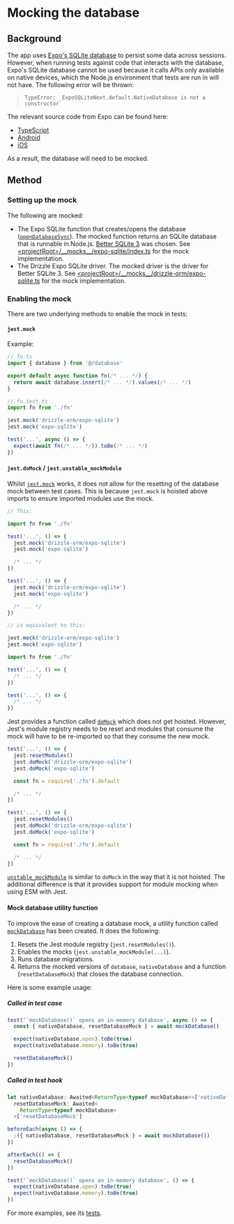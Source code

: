 # Mocking the database

## Background

The app uses [Expo's SQLite database](https://docs.expo.dev/versions/latest/sdk/sqlite/) to persist some data across sessions. However, when running tests against code that interacts with the database, Expo's SQLite database cannot be used because it calls APIs only available on native devices, which the Node.js environment that tests are run in will not have. The following error will be thrown:

> ```
> TypeError: _ExpoSQLiteNext.default.NativeDatabase is not a constructor
> ```

The relevant source code from Expo can be found here:

- [TypeScript](https://github.com/expo/expo/blob/sdk-51/packages/expo-sqlite/src/ExpoSQLiteNext.native.ts)
- [Android](https://github.com/expo/expo/blob/sdk-51/packages/expo-sqlite/android/src/main/java/expo/modules/sqlite/NativeDatabase.kt)
- [iOS](https://github.com/expo/expo/blob/sdk-51/packages/expo-sqlite/ios/NativeDatabase.swift)

As a result, the database will need to be mocked.

## Method

### Setting up the mock

The following are mocked:

- The Expo SQLite function that creates/opens the database ([`openDatabaseSync`](https://docs.expo.dev/versions/latest/sdk/sqlite/#sqliteopendatabasesyncdatabasename-options)). The mocked function returns an SQLite database that is runnable in Node.js. [Better SQLite 3](https://github.com/WiseLibs/better-sqlite3) was chosen. See [\<projectRoot\>/\_\_mocks\_\_/expo-sqlite/index.ts](../../../__mocks__/expo-sqlite/index.ts) for the mock implementation.
- The Drizzle Expo SQLite driver. The mocked driver is the driver for Better SQLite 3. See [\<projectRoot\>/\_\_mocks\_\_/drizzle-orm/expo-sqlite.ts](../../../__mocks__/drizzle-orm/expo-sqlite.ts) for the mock implementation.

### Enabling the mock

There are two underlying methods to enable the mock in tests:

#### `jest.mock`

Example:

```typescript
// fn.ts
import { database } from '@/database'

export default async function fn(/* ... */) {
  return await database.insert(/* ... */).values(/* ... */)
}

// fn.test.ts
import fn from './fn'

jest.mock('drizzle-orm/expo-sqlite')
jest.mock('expo-sqlite')

test('...', async () => {
  expect(await fn(/* ... */)).toBe(/* ... */)
})
```

#### `jest.doMock` / `jest.unstable_mockModule`

Whilst [`jest.mock`](https://jestjs.io/docs/jest-object#jestmockmodulename-factory-options) works, it does not allow for the resetting of the database mock between test cases. This is because `jest.mock` is hoisted above imports to ensure imported modules use the mock.

```typescript
// This:

import fn from './fn'

test('...', () => {
  jest.mock('drizzle-orm/expo-sqlite')
  jest.mock('expo-sqlite')

  /* ... */
})

test('...', () => {
  jest.mock('drizzle-orm/expo-sqlite')
  jest.mock('expo-sqlite')

  /* ... */
})

// is equivalent to this:

jest.mock('drizzle-orm/expo-sqlite')
jest.mock('expo-sqlite')

import fn from './fn'

test('...', () => {
  /* ... */
})

test('...', () => {
  /* ... */
})
```

Jest provides a function called [`doMock`](https://jestjs.io/docs/jest-object#jestdomockmodulename-factory-options) which does not get hoisted. However, Jest's module registry needs to be reset and modules that consume the mock will have to be re-imported so that they consume the new mock.

```typescript
test('...', () => {
  jest.resetModules()
  jest.doMock('drizzle-orm/expo-sqlite')
  jest.doMock('expo-sqlite')

  const fn = require('./fn').default

  /* ... */
})

test('...', () => {
  jest.resetModules()
  jest.doMock('drizzle-orm/expo-sqlite')
  jest.doMock('expo-sqlite')

  const fn = require('./fn').default

  /* ... */
})
```

[`unstable_mockModule`](https://jestjs.io/docs/ecmascript-modules) is similar to `doMock` in the way that it is not hoisted. The additional difference is that it provides support for module mocking when using ESM with Jest.

#### Mock database utility function

To improve the ease of creating a database mock, a utility function called [`mockDatabase`](./index.ts) has been created. It does the following:

1. Resets the Jest module registry (`jest.resetModules()`).
2. Enables the mocks (`jest.unstable_mockModule(...)`).
3. Runs database migrations.
4. Returns the mocked versions of `database`, `nativeDatabase` and a function (`resetDatabaseMock`) that closes the database connection.

Here is some example usage:

##### Called in test case

```typescript
test('`mockDatabase()` opens an in-memory database', async () => {
  const { nativeDatabase, resetDatabaseMock } = await mockDatabase()

  expect(nativeDatabase.open).toBe(true)
  expect(nativeDatabase.memory).toBe(true)

  resetDatabaseMock()
})
```

##### Called in test hook

```typescript
let nativeDatabase: Awaited<ReturnType<typeof mockDatabase>>['nativeDatabase'],
  resetDatabaseMock: Awaited<
    ReturnType<typeof mockDatabase>
  >['resetDatabaseMock']

beforeEach(async () => {
  ;({ nativeDatabase, resetDatabaseMock } = await mockDatabase())
})

afterEach(() => {
  resetDatabaseMock()
})

test('`mockDatabase()` opens an in-memory database', () => {
  expect(nativeDatabase.open).toBe(true)
  expect(nativeDatabase.memory).toBe(true)
})
```

For more examples, see its [tests](./index.test.ts).
